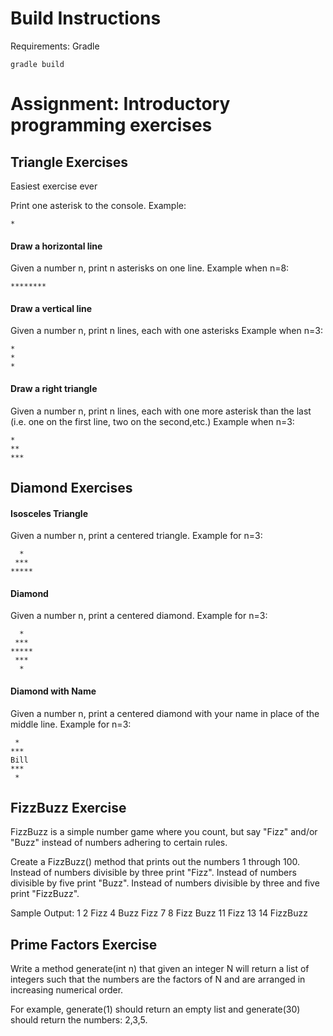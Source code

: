 # Build Instructions
Requirements: Gradle

    gradle build

# Assignment: Introductory programming exercises
## Triangle Exercises
Easiest exercise ever

Print one asterisk to the console.
Example:

    *

#### Draw a horizontal line

Given a number n, print n asterisks on one line.
Example when n=8:

    ********

#### Draw a vertical line

Given a number n, print n lines, each with one asterisks
Example when n=3:

    *
    *
    *

#### Draw a right triangle

Given a number n, print n lines, each with one more asterisk than the last (i.e. one on the first line, two on the second,etc.) 
Example when n=3:

    *
    **
    ***

## Diamond Exercises
#### Isosceles Triangle

Given a number n, print a centered triangle. Example for n=3:

      *
     ***
    *****

#### Diamond

Given a number n, print a centered diamond. Example for n=3:

      *
     ***
    *****
     ***
      *

#### Diamond with Name

Given a number n, print a centered diamond with your name in place of the middle line. Example for n=3:

     *
    ***
    Bill
    ***
     *

## FizzBuzz Exercise
FizzBuzz is a simple number game where you count, but say "Fizz" and/or "Buzz" instead of numbers adhering to certain rules.

Create a FizzBuzz() method that prints out the numbers 1 through 100.
Instead of numbers divisible by three print "Fizz".
Instead of numbers divisible by five print "Buzz".
Instead of numbers divisible by three and five print "FizzBuzz".

Sample Output:
1
2
Fizz
4
Buzz
Fizz
7
8
Fizz
Buzz
11
Fizz
13
14
FizzBuzz

## Prime Factors Exercise
Write a method generate(int n) that given an integer N will return a list of integers such that the numbers are the factors of N and are arranged in increasing numerical order.

For example, generate(1) should return an empty list and generate(30) should return the numbers: 2,3,5.
